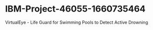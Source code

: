 # IBM-Project-46055-1660735464
VirtualEye - Life Guard for Swimming Pools to Detect Active Drowning
